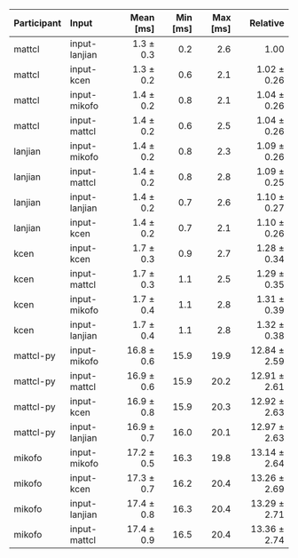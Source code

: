 | Participant | Input | Mean [ms] | Min [ms] | Max [ms] | Relative |
|:---|:---|---:|---:|---:|---:|
| mattcl | input-lanjian | 1.3 ± 0.3 | 0.2 | 2.6 | 1.00 |
| mattcl | input-kcen | 1.3 ± 0.2 | 0.6 | 2.1 | 1.02 ± 0.26 |
| mattcl | input-mikofo | 1.4 ± 0.2 | 0.8 | 2.1 | 1.04 ± 0.26 |
| mattcl | input-mattcl | 1.4 ± 0.2 | 0.6 | 2.5 | 1.04 ± 0.26 |
| lanjian | input-mikofo | 1.4 ± 0.2 | 0.8 | 2.3 | 1.09 ± 0.26 |
| lanjian | input-mattcl | 1.4 ± 0.2 | 0.8 | 2.8 | 1.09 ± 0.25 |
| lanjian | input-lanjian | 1.4 ± 0.2 | 0.7 | 2.6 | 1.10 ± 0.27 |
| lanjian | input-kcen | 1.4 ± 0.2 | 0.7 | 2.1 | 1.10 ± 0.26 |
| kcen | input-kcen | 1.7 ± 0.3 | 0.9 | 2.7 | 1.28 ± 0.34 |
| kcen | input-mattcl | 1.7 ± 0.3 | 1.1 | 2.5 | 1.29 ± 0.35 |
| kcen | input-mikofo | 1.7 ± 0.4 | 1.1 | 2.8 | 1.31 ± 0.39 |
| kcen | input-lanjian | 1.7 ± 0.4 | 1.1 | 2.8 | 1.32 ± 0.38 |
| mattcl-py | input-mikofo | 16.8 ± 0.6 | 15.9 | 19.9 | 12.84 ± 2.59 |
| mattcl-py | input-mattcl | 16.9 ± 0.6 | 15.9 | 20.2 | 12.91 ± 2.61 |
| mattcl-py | input-kcen | 16.9 ± 0.8 | 15.9 | 20.3 | 12.92 ± 2.63 |
| mattcl-py | input-lanjian | 16.9 ± 0.7 | 16.0 | 20.1 | 12.97 ± 2.63 |
| mikofo | input-mikofo | 17.2 ± 0.5 | 16.3 | 19.8 | 13.14 ± 2.64 |
| mikofo | input-kcen | 17.3 ± 0.7 | 16.2 | 20.4 | 13.26 ± 2.69 |
| mikofo | input-lanjian | 17.4 ± 0.8 | 16.3 | 20.4 | 13.29 ± 2.71 |
| mikofo | input-mattcl | 17.4 ± 0.9 | 16.5 | 20.4 | 13.36 ± 2.74 |
